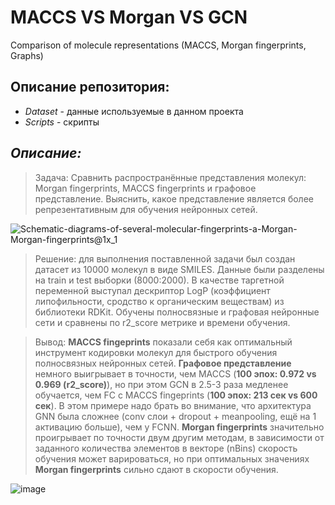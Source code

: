 # MACCS VS Morgan VS GCN
Comparison of molecule representations (MACCS, Morgan fingerprints, Graphs)
  
## Описание репозитория:
- *Dataset* - данные используемые в данном проекта
- *Scripts* - скрипты

## ___Описание:___ 
>Задача: Сравнить распространённые представления молекул: Morgan fingerprints, MACCS fingerprints и графовое представление. Выяснить, какое представление является более репрезентативным для обучения нейронных сетей.

![Schematic-diagrams-of-several-molecular-fingerprints-a-Morgan-Morgan-fingerprints@1x_1](https://github.com/Da5ker/Fingerprints_VS_GCN/assets/113497168/2fec87c5-458d-483f-ba35-2b1497fa844b)

>Решение: для выполнения поставленной задачи был создан датасет из 10000 молекул в виде SMILES. Данные были разделены на train и test выборки (8000:2000). В качестве таргетной переменной выступал дескриптор LogP (коэффициент липофильности, сродство к органическим веществам) из библиотеки RDKit. Обучены полносвязные и графовая нейронные сети и сравнены по r2_score метрике и времени обучения.

>Вывод: __MACCS fingeprints__ показали себя как оптимальный инструмент кодировки молекул для быстрого обучения полносвязных нейронных сетей. __Графовое представление__ немного выигрывает в точности, чем MACCS (**100 эпох: 0.972 vs 0.969 (r2_score)**), но при этом GCN в 2.5-3 раза медленее обучается, чем FC c MACCS fingeprints (**100 эпох: 213 сек vs 600 сек**). В этом примере надо брать во внимание, что архитектура GNN была сложнее (conv слои + dropout + meanpooling, ещё на 1 активацию больше), чем у FCNN. __Morgan fingerprints__ значительно проигрывает по точности двум другим методам, в зависимости от заданного количества элементов в векторе (nBins) скорость обучения может варироваться, но при оптимальных значениях __Morgan fingerprints__ сильно сдают в скорости обучения.

![image](https://github.com/Da5ker/MACCS_vs_Morgan_GCN/assets/113497168/fa373148-141e-46a3-86b1-97c50984ed4b)



